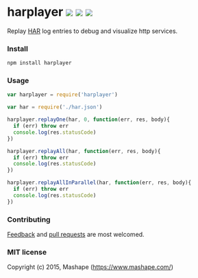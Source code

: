 # harplayer [![](https://img.shields.io/wercker/ci/551bc8323993a61109001091.svg)](https://app.wercker.com/#applications/551bc8323993a61109001091) [![](https://img.shields.io/coveralls/Mashape/harplayer.svg)](https://coveralls.io/r/Mashape/harplayer) [![](https://img.shields.io/npm/v/harplayer.svg)](https://www.npmjs.com/package/harplayer)

Replay [HAR](http://www.softwareishard.com/blog/har-12-spec/) log entries to debug and visualize http services.

### Install

```sh
npm install harplayer
```

### Usage

```js
var harplayer = require('harplayer')

var har = require('./har.json')

harplayer.replayOne(har, 0, function(err, res, body){
  if (err) throw err
  console.log(res.statusCode)
})

harplayer.replayAll(har, function(err, res, body){
  if (err) throw err
  console.log(res.statusCode)
})

harplayer.replayAllInParallel(har, function(err, res, body){
  if (err) throw err
  console.log(res.statusCode)
})
```

### Contributing

[Feedback](https://github.com/Mashape/harplayer/issues) and [pull requests](https://github.com/Mashape/harplayer/pulls) are most welcomed. 

### MIT license

Copyright (c) 2015, Mashape (https://www.mashape.com/)
